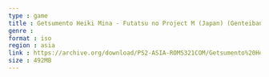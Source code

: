 ```yaml
---
type : game
title : Getsumento Heiki Mina - Futatsu no Project M (Japan) (Genteiban)
genre : 
format : iso
region : asia
link : https://archive.org/download/PS2-ASIA-ROMS321COM/Getsumento%20Heiki%20Mina%20-%20Futatsu%20no%20Project%20M%20%28Japan%29%20%28Genteiban%29.7z
size : 492MB
---
```

